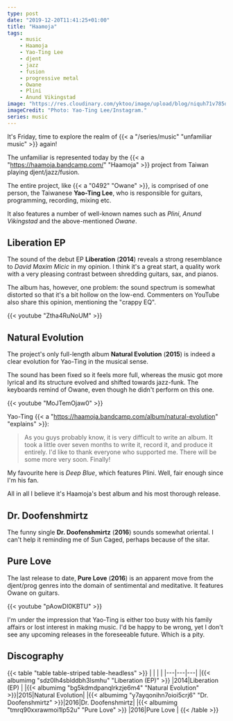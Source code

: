 ```yaml
---
type: post
date: "2019-12-20T11:41:25+01:00"
title: "Haamoja"
tags:
    - music
    - Haamoja
    - Yao-Ting Lee
    - djent
    - jazz
    - fusion
    - progressive metal
    - Owane
    - Plini
    - Anund Vikingstad
image: "https://res.cloudinary.com/yktoo/image/upload/blog/niquh71v785d60csoxj1.jpg"
imageCredit: "Photo: Yao-Ting Lee/Instagram."
series: music
---
```


It's Friday, time to explore the realm of {{< a "/series/music" "unfamiliar music" >}} again!

The unfamiliar is represented today by the {{< a "https://haamoja.bandcamp.com/" "Haamoja" >}} project from Taiwan playing djent/jazz/fusion.

<!--more-->

The entire project, like {{< a "0492" "Owane" >}},  is comprised of one person, the Taiwanese **Yao-Ting Lee**, who is responsible for guitars, programming, recording, mixing etc.

It also features a number of well-known names such as *Plini*, *Anund Vikingstad* and the above-mentioned *Owane*.

## Liberation EP

The sound of the debut EP **Liberation** (**2014**) reveals a strong resemblance to *David Maxim Micic* in my opinion. I think it's a great start, a quality work with a very pleasing contrast between shredding guitars, sax, and pianos.

The album has, however, one problem: the sound spectrum is somewhat distorted so that it's a bit hollow on the low-end. Commenters on YouTube also share this opinion, mentioning the "crappy EQ".

{{< youtube "Ztha4RuNoUM" >}}

## Natural Evolution

The project's only full-length album **Natural Evolution** (**2015**) is indeed a clear evolution for Yao-Ting in the musical sense.

The sound has been fixed so it feels more full, whereas the music got more lyrical and its structure evolved and shifted towards jazz-funk. The keyboards remind of Owane, even though he didn't perform on this one.

{{< youtube "MoJTemOjaw0" >}}

Yao-Ting {{< a "https://haamoja.bandcamp.com/album/natural-evolution" "explains" >}}:

> As you guys probably know, it is very difficult to write an album. It took a little over seven months to write it, record it, and produce it entirely. I'd like to thank everyone who supported me. There will be some more very soon. Finally!

My favourite here is *Deep Blue*, which features Plini. Well, fair enough since I'm his fan.

All in all I believe it's Haamoja's best album and his most thorough release.

## Dr. Doofenshmirtz

The funny single **Dr. Doofenshmirtz** (**2016**) sounds somewhat oriental. I can't help it reminding me of Sun Caged, perhaps because of the sitar.

## Pure Love

The last release to date, **Pure Love** (**2016**) is an apparent move from the djent/prog genres into the domain of sentimental and meditative. It features Owane on guitars.

{{< youtube "pAowDI0KBTU" >}}

I'm under the impression that Yao-Ting is either too busy with his family affairs or lost interest in making music. I'd be happy to be wrong, yet I don't see any upcoming releases in the foreseeable future. Which is a pity.

## Discography

{{< table "table table-striped table-headless" >}}
|   |   |   |
|---|---|---|
|{{< albumimg "sdz0lh4sblddbh3lsmhu" "Liberation (EP)" >}}  |2014|Liberation (EP)  |
|{{< albumimg "bg5kdmdpanqlrkzje6m4" "Natural Evolution" >}}|2015|Natural Evolution|
|{{< albumimg "y7ayqonihn7oioi5crj6" "Dr. Doofenshmirtz" >}}|2016|Dr. Doofenshmirtz|
|{{< albumimg "tmrq90xxrawmoi1lp52u" "Pure Love" >}}        |2016|Pure Love        |
{{< /table >}}

